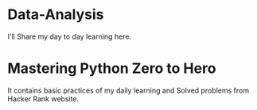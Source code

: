 # Data-Analysis
I'll Share my day to day learning here.
# Mastering Python Zero to Hero
It contains basic practices of my daily learning and Solved problems from Hacker Rank website.

